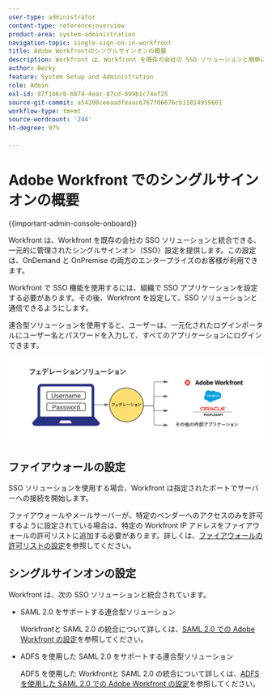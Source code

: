 ```yaml
---
user-type: administrator
content-type: reference;overview
product-area: system-administration
navigation-topic: single-sign-on-in-workfront
title: Adobe Workfrontのシングルサインオンの概要
description: Workfront は、Workfront を既存の会社の SSO ソリューションと簡単に統合できる、一元的に管理されたシングルサインオン（SSO）設定を提供します。この設定は、簡単に設定および管理でき、OnDemand と OnPremise の両方のエンタープライズユーザーが利用できます。
author: Becky
feature: System Setup and Administration
role: Admin
exl-id: 87f1b6c0-6b74-4eac-87cd-899b1c74af25
source-git-commit: a54200ceeaadfeaac6767f06676cb11814959601
workflow-type: tm+mt
source-wordcount: '244'
ht-degree: 97%

---
```


# Adobe Workfront でのシングルサインオンの概要

<!--Audited: 12/2023-->

{{important-admin-console-onboard}}


Workfront は、Workfront を既存の会社の SSO ソリューションと統合できる、一元的に管理されたシングルサインオン（SSO）設定を提供します。この設定は、OnDemand と OnPremise の両方のエンタープライズのお客様が利用できます。

Workfront で SSO 機能を使用するには、組織で SSO アプリケーションを設定する必要があります。その後、Workfront を設定して、SSO ソリューションと通信できるようにします。

連合型ソリューションを使用すると、ユーザーは、一元化されたログインポータルにユーザー名とパスワードを入力して、すべてのアプリケーションにログインできます。

![](assets/overview-sso-wf-fed-only.png)


## ファイアウォールの設定

SSO ソリューションを使用する場合、Workfront は指定されたポートでサーバーへの接続を開始します。

ファイアウォールやメールサーバーが、特定のベンダーへのアクセスのみを許可するように設定されている場合は、特定の Workfront IP アドレスをファイアウォールの許可リストに追加する必要があります。詳しくは、[ファイアウォールの許可リストの設定](../../../administration-and-setup/get-started-wf-administration/configure-your-firewall.md)を参照してください。

## シングルサインオンの設定

Workfront は、次の SSO ソリューションと統合されています。

* SAML 2.0 をサポートする連合型ソリューション

  Workfrontと SAML 2.0 の統合について詳しくは、[SAML 2.0 での Adobe Workfront の設定](../../../administration-and-setup/add-users/single-sign-on/configure-workfront-saml-2.md)を参照してください。

* ADFS を使用した SAML 2.0 をサポートする連合型ソリューション

  ADFS を使用した Workfrontと SAML 2.0 の統合について詳しくは、[ADFS を使用した SAML 2.0 での Adobe Workfront の設定](../../../administration-and-setup/add-users/single-sign-on/configure-workfront-saml-2-adfs.md)を参照してください。
